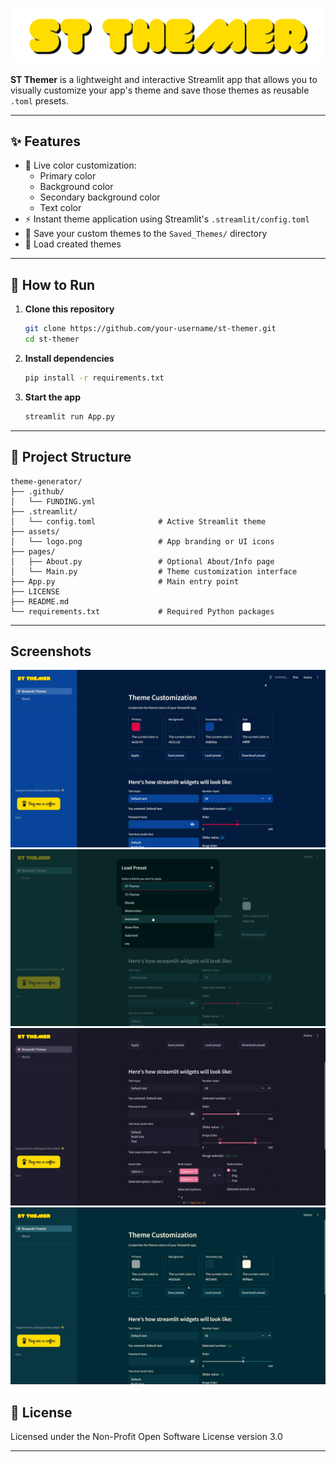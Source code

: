 ![Banner](https://raw.githubusercontent.com/Sarvamm/st-themer/refs/heads/main/assets/logo.png)

**ST Themer** is a lightweight and interactive Streamlit app that allows you to visually customize your app's theme and save those themes as reusable `.toml` presets.

---

## ✨ Features

- 🎨 Live color customization:
  - Primary color
  - Background color
  - Secondary background color
  - Text color
- ⚡ Instant theme application using Streamlit's `.streamlit/config.toml`
- 💾 Save your custom themes to the `Saved_Themes/` directory
- 📁 Load created themes

---

## 🚀 How to Run

1. **Clone this repository**
   ```bash
   git clone https://github.com/your-username/st-themer.git
   cd st-themer
   ```

2. **Install dependencies**
   ```bash
   pip install -r requirements.txt
   ```

3. **Start the app**
   ```bash
   streamlit run App.py
   ```

---

## 📂 Project Structure

```
theme-generator/
├── .github/
│   └── FUNDING.yml
├── .streamlit/
│   └── config.toml              # Active Streamlit theme
├── assets/
│   └── logo.png                 # App branding or UI icons
├── pages/
│   ├── About.py                 # Optional About/Info page
│   └── Main.py                  # Theme customization interface
├── App.py                       # Main entry point
├── LICENSE
├── README.md
└── requirements.txt             # Required Python packages
```

---
## Screenshots
![one](https://github.com/Sarvamm/st-themer/blob/main/assets/Snapshot_1.PNG)
![one](https://github.com/Sarvamm/st-themer/blob/main/assets/Snapshot_2.PNG)
![one](https://github.com/Sarvamm/st-themer/blob/main/assets/Snapshot_3.PNG)
![one](https://github.com/Sarvamm/st-themer/blob/main/assets/Snapshot_4.PNG)




## 📜 License

Licensed under the Non-Profit Open Software License version 3.0

---

